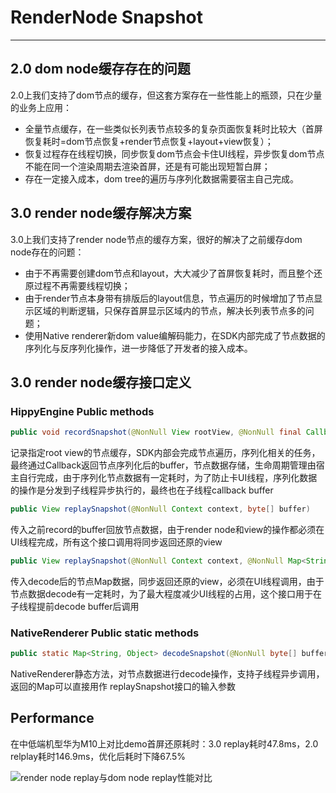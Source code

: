 # RenderNode Snapshot

---

## 2.0 dom node缓存存在的问题

2.0上我们支持了dom节点的缓存，但这套方案存在一些性能上的瓶颈，只在少量的业务上应用：

- 全量节点缓存，在一些类似长列表节点较多的复杂页面恢复耗时比较大（首屏恢复耗时=dom节点恢复+render节点恢复+layout+view恢复）；
- 恢复过程存在线程切换，同步恢复dom节点会卡住UI线程，异步恢复dom节点不能在同一个渲染周期去渲染首屏，还是有可能出现短暂白屏；
- 存在一定接入成本，dom tree的遍历与序列化数据需要宿主自己完成。

## 3.0 render node缓存解决方案

3.0上我们支持了render node节点的缓存方案，很好的解决了之前缓存dom node存在的问题：

- 由于不再需要创建dom节点和layout，大大减少了首屏恢复耗时，而且整个还原过程不再需要线程切换；
- 由于render节点本身带有排版后的layout信息，节点遍历的时候增加了节点显示区域的判断逻辑，只保存首屏显示区域内的节点，解决长列表节点多的问题；
- 使用Native renderer新dom value编解码能力，在SDK内部完成了节点数据的序列化与反序列化操作，进一步降低了开发者的接入成本。

## 3.0 render node缓存接口定义

### HippyEngine Public methods

```java
public void recordSnapshot(@NonNull View rootView, @NonNull final Callback<byte[]> callback)
```

   记录指定root view的节点缓存，SDK内部会完成节点遍历，序列化相关的任务，最终通过Callback返回节点序列化后的buffer，节点数据存储，生命周期管理由宿主自行完成，由于序列化节点数据有一定耗时，为了防止卡UI线程，序列化数据的操作是分发到子线程异步执行的，最终也在子线程callback buffer

```java
public View replaySnapshot(@NonNull Context context, byte[] buffer)
```

   传入之前record的buffer回放节点数据，由于render node和view的操作都必须在UI线程完成，所有这个接口调用将同步返回还原的view

```java
public View replaySnapshot(@NonNull Context context, @NonNull Map<String, Object> snapshotMap)
```

   传入decode后的节点Map数据，同步返回还原的view，必须在UI线程调用，由于节点数据decode有一定耗时，为了最大程度减少UI线程的占用，这个接口用于在子线程提前decode buffer后调用

### NativeRenderer Public static methods

```java
public static Map<String, Object> decodeSnapshot(@NonNull byte[] buffer)
```

   NativeRenderer静态方法，对节点数据进行decode操作，支持子线程异步调用，返回的Map可以直接用作 replaySnapshot接口的输入参数

## Performance

在中低端机型华为M10上对比demo首屏还原耗时：3.0 replay耗时47.8ms，2.0 relplay耗时146.9ms，优化后耗时下降67.5%

![render node replay与dom node replay性能对比](../assets/img/render-snapshot-performance.png)
